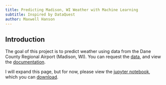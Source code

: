 ```yaml
---
title: Predicting Madison, WI Weather with Machine Learning
subtitle: Inspired by DataQuest
author: Maxwell Hanson
---
```


## Introduction

The goal of this project is to predict weather using data from the Dane County Regional Airport (Madison, WI). You can request the [data](https://www.ncdc.noaa.gov/cdo-web/search), and view the [documentation](https://www.ncei.noaa.gov/data/daily-summaries/doc/GHCND_documentation.pdf).

I will expand this page, but for now, please view the [jupyter notebook](/portfolio/madison-weather-project.md), which you can [download](/portfolio/madison-weather-project.ipynb).
